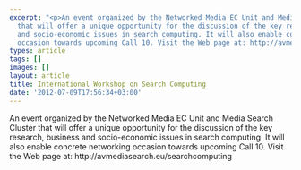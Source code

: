 ```yaml
---
excerpt: "<p>An event organized by the Networked Media EC Unit and Media Search Cluster
  that will offer a unique opportunity for the discussion of the key research, business
  and socio-economic issues in search computing. It will also enable concrete networking
  occasion towards upcoming Call 10. Visit the Web page at: http://avmediasearch.eu/searchcomputing</p>"
types: article
tags: []
images: []
layout: article
title: International Workshop on Search Computing
date: '2012-07-09T17:56:34+03:00'
---
```

<p>An event organized by the Networked Media EC Unit and Media Search Cluster that will offer a unique opportunity for the discussion of the key research, business and socio-economic issues in search computing. It will also enable concrete networking occasion towards upcoming Call 10. Visit the Web page at: http://avmediasearch.eu/searchcomputing</p>
